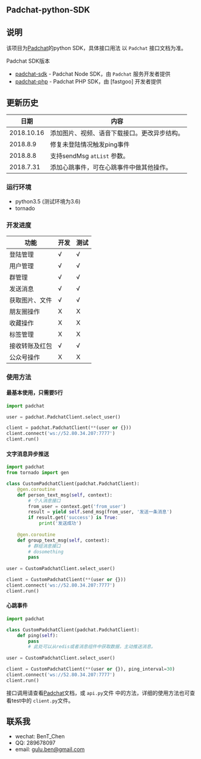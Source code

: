Padchat-python-SDK
---

## 说明
该项目为[Padchat](https://github.com/binsee/padchat-sdk)的python SDK，具体接口用法
以 `Padchat` 接口文档为准。

Padchat SDK版本
* [padchat-sdk](https://github.com/binsee/padchat-sdk) - Padchat Node SDK，由
`Padchat` 服务开发者提供
* [padchat-php](https://github.com/fastgoo/padchat-php) - Padchat PHP SDK，由
[fastgoo] 开发者提供

## 更新历史

日期 | 内容
--- | ---
2018.10.16 | 添加图片、视频、语音下载接口。更改异步结构。
2018.8.9 | 修复未登陆情况触发ping事件
2018.8.8 | 支持sendMsg `atList` 参数。
2018.7.31 | 添加心跳事件，可在心跳事件中做其他操作。

### 运行环境
* python3.5 (测试环境为3.6)
* tornado


### 开发进度

功能 | 开发 | 测试
--- | --- | ---
登陆管理 | √ | √
用户管理 | √ | √
群管理 | √ | √
发送消息 | √ | √
获取图片、文件 | √ | √
朋友圈操作 | X | X
收藏操作 | X | X
标签管理 | X | X
接收转账及红包 | √ | √
公众号操作 | X | X

### 使用方法

#### 最基本使用，只需要5行

```python
import padchat

user = padchat.PadchatClient.select_user()

client = padchat.PadchatClient(**(user or {}))
client.connect('ws://52.80.34.207:7777')
client.run()
```

#### 文字消息异步推送

```python
import padchat
from tornado import gen

class CustomPadchatClient(padchat.PadchatClient):
    @gen.coroutine
    def person_text_msg(self, context):
        # 个人消息接口
        from_user = context.get('from_user')
        result = yield self.send_msg(from_user, '发送一条消息')
        if result.get('success') is True:
            print('发送成功')
        
    @gen.coroutine
    def group_text_msg(self, context):
        # 群组消息接口
        # dosomething
        pass
    
user = CustomPadchatClient.select_user()

client = CustomPadchatClient(**(user or {}))
client.connect('ws://52.80.34.207:7777')
client.run()
```

#### 心跳事件

```python
import padchat

class CustomPadchatClient(padchat.PadchatClient):
    def ping(self):
        pass
        # 此处可以从redis或者消息组件中获取数据，主动推送消息。
    
user = CustomPadchatClient.select_user()

client = CustomPadchatClient(**(user or {}), ping_interval=30)
client.connect('ws://52.80.34.207:7777')
client.run()
```

接口调用请查看[Padchat](https://github.com/binsee/padchat-sdk)文档，或 `api.py`文件
中的方法，详细的使用方法也可查看test中的 `client.py`文件。


## 联系我
* wechat: BenT_Chen
* QQ: 289678097
* email: gulu.ben@gmail.com
